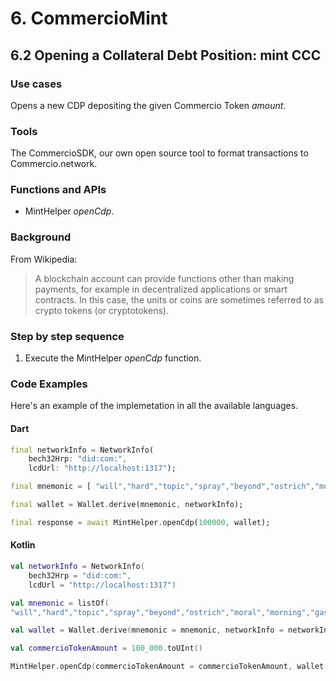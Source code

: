# 6. CommercioMint

## 6.2 Opening a Collateral Debt Position: mint CCC

### Use cases
Opens a new CDP depositing the given Commercio Token _amount_.

### Tools
The CommercioSDK, our own open source tool to format transactions to Commercio.network.

### Functions and APIs
- MintHelper _openCdp_.

###  Background
From Wikipedia:
> A blockchain account can provide functions other than making payments, for example in decentralized applications or smart contracts. In this case, the units or coins are sometimes referred to as crypto tokens (or cryptotokens). 

### Step by step sequence
1. Execute the MintHelper _openCdp_ function.

### Code Examples
Here's an example of the implemetation in all the available languages.

#### Dart
```dart
final networkInfo = NetworkInfo(
    bech32Hrp: "did:com:",
    lcdUrl: "http://localhost:1317");

final mnemonic = [ "will","hard","topic","spray","beyond","ostrich","moral","morning","gas","loyal","couch","horn","boss","across","age","post","october","blur","piece","wheel","film","notable","word","man"];

final wallet = Wallet.derive(mnemonic, networkInfo);

final response = await MintHelper.openCdp(100000, wallet);
```

#### Kotlin
```kotlin
val networkInfo = NetworkInfo(
    bech32Hrp = "did:com:", 
    lcdUrl = "http://localhost:1317")

val mnemonic = listOf(
"will","hard","topic","spray","beyond","ostrich","moral","morning","gas","loyal","couch","horn","boss","across","age","post","october","blur","piece","wheel","film","notable","word","man")

val wallet = Wallet.derive(mnemonic = mnemonic, networkInfo = networkInfo)

val commercioTokenAmount = 100_000.toUInt()

MintHelper.openCdp(commercioTokenAmount = commercioTokenAmount, wallet = wallet)

```